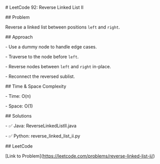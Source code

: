 \# LeetCode 92: Reverse Linked List II



\## Problem

Reverse a linked list between positions `left` and `right`.



\## Approach

\- Use a dummy node to handle edge cases.

\- Traverse to the node before `left`.

\- Reverse nodes between `left` and `right` in-place.

\- Reconnect the reversed sublist.



\## Time \& Space Complexity

\- Time: O(n)

\- Space: O(1)



\## Solutions

\- ✅ Java: ReverseLinkedListII.java

\- ✅ Python: reverse\_linked\_list\_ii.py



\## LeetCode

\[Link to Problem](https://leetcode.com/problems/reverse-linked-list-ii/)



